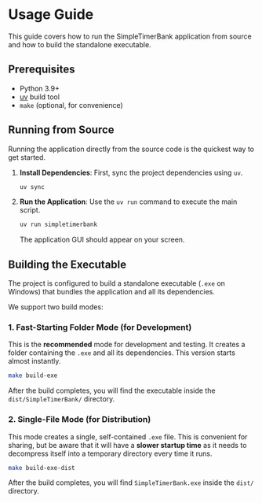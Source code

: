 # Usage Guide

This guide covers how to run the SimpleTimerBank application from source and how to build the standalone executable.

## Prerequisites

- Python 3.9+
- [uv](https://github.com/astral-sh/uv) build tool
- `make` (optional, for convenience)

## Running from Source

Running the application directly from the source code is the quickest way to get started.

1.  **Install Dependencies**:
    First, sync the project dependencies using `uv`.
    ```sh
    uv sync
    ```

2.  **Run the Application**:
    Use the `uv run` command to execute the main script.
    ```sh
    uv run simpletimerbank
    ```
    The application GUI should appear on your screen.

## Building the Executable

The project is configured to build a standalone executable (`.exe` on Windows) that bundles the application and all its dependencies.

We support two build modes:

### 1. Fast-Starting Folder Mode (for Development)

This is the **recommended** mode for development and testing. It creates a folder containing the `.exe` and all its dependencies. This version starts almost instantly.

```sh
make build-exe
```

After the build completes, you will find the executable inside the `dist/SimpleTimerBank/` directory.

### 2. Single-File Mode (for Distribution)

This mode creates a single, self-contained `.exe` file. This is convenient for sharing, but be aware that it will have a **slower startup time** as it needs to decompress itself into a temporary directory every time it runs.

```sh
make build-exe-dist
```

After the build completes, you will find `SimpleTimerBank.exe` inside the `dist/` directory. 